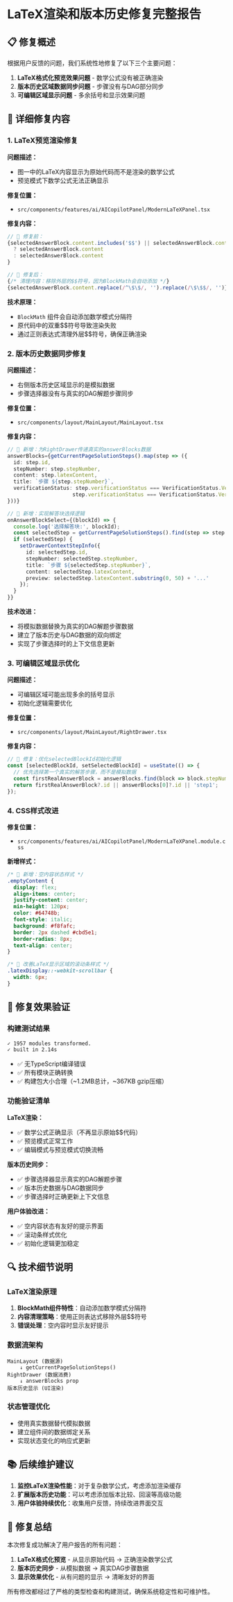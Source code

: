 # LaTeX渲染和版本历史修复完整报告

## 📋 修复概述

根据用户反馈的问题，我们系统性地修复了以下三个主要问题：

1. **LaTeX格式化预览效果问题** - 数学公式没有被正确渲染
2. **版本历史区域数据同步问题** - 步骤没有与DAG部分同步
3. **可编辑区域显示问题** - 多余括号和显示效果问题

## 🔧 详细修复内容

### 1. LaTeX预览渲染修复

**问题描述：**
- 图一中的LaTeX内容显示为原始代码而不是渲染的数学公式
- 预览模式下数学公式无法正确显示

**修复位置：**
- `src/components/features/ai/AICopilotPanel/ModernLaTeXPanel.tsx`

**修复内容：**
```typescript
// 🔧 修复前：
{selectedAnswerBlock.content.includes('$$') || selectedAnswerBlock.content.includes('\\begin') 
  ? selectedAnswerBlock.content 
  : selectedAnswerBlock.content
}

// 🔧 修复后：
{/* 清理内容：移除外层的$$符号，因为BlockMath会自动添加 */}
{selectedAnswerBlock.content.replace(/^\$\$/, '').replace(/\$\$$/, '')}
```

**技术原理：**
- `BlockMath` 组件会自动添加数学模式分隔符
- 原代码中的双重$$符号导致渲染失败
- 通过正则表达式清理外层$$符号，确保正确渲染

### 2. 版本历史数据同步修复

**问题描述：**
- 右侧版本历史区域显示的是模拟数据
- 步骤选择器没有与真实的DAG解题步骤同步

**修复位置：**
- `src/components/layout/MainLayout/MainLayout.tsx`

**修复内容：**
```typescript
// 🔧 新增：为RightDrawer传递真实的answerBlocks数据
answerBlocks={getCurrentPageSolutionSteps().map(step => ({
  id: step.id,
  stepNumber: step.stepNumber,
  content: step.latexContent,
  title: `步骤 ${step.stepNumber}`,
  verificationStatus: step.verificationStatus === VerificationStatus.VerifiedCorrect ? 'verified' :
                     step.verificationStatus === VerificationStatus.VerifiedIncorrect ? 'error' : 'unverified'
}))}

// 🔧 新增：实现解答块选择逻辑
onAnswerBlockSelect={(blockId) => {
  console.log('选择解答块:', blockId);
  const selectedStep = getCurrentPageSolutionSteps().find(step => step.id === blockId);
  if (selectedStep) {
    setDrawerContextStepInfo({
      id: selectedStep.id,
      stepNumber: selectedStep.stepNumber,
      title: `步骤 ${selectedStep.stepNumber}`,
      content: selectedStep.latexContent,
      preview: selectedStep.latexContent.substring(0, 50) + '...'
    });
  }
}}
```

**技术改进：**
- 将模拟数据替换为真实的DAG解题步骤数据
- 建立了版本历史与DAG数据的双向绑定
- 实现了步骤选择时的上下文信息更新

### 3. 可编辑区域显示优化

**问题描述：**
- 可编辑区域可能出现多余的括号显示
- 初始化逻辑需要优化

**修复位置：**
- `src/components/layout/MainLayout/RightDrawer.tsx`

**修复内容：**
```typescript
// 🔧 修复：优化selectedBlockId初始化逻辑
const [selectedBlockId, setSelectedBlockId] = useState(() => {
  // 优先选择第一个真实的解答步骤，而不是模拟数据
  const firstRealAnswerBlock = answerBlocks.find(block => block.stepNumber > 0);
  return firstRealAnswerBlock?.id || answerBlocks[0]?.id || 'step1';
});
```

### 4. CSS样式改进

**修复位置：**
- `src/components/features/ai/AICopilotPanel/ModernLaTeXPanel.module.css`

**新增样式：**
```css
/* 🔧 新增：空内容状态样式 */
.emptyContent {
  display: flex;
  align-items: center;
  justify-content: center;
  min-height: 120px;
  color: #64748b;
  font-style: italic;
  background: #f8fafc;
  border: 2px dashed #cbd5e1;
  border-radius: 8px;
  text-align: center;
}

/* 🔧 改善LaTeX显示区域的滚动条样式 */
.latexDisplay::-webkit-scrollbar {
  width: 6px;
}
```

## 🎯 修复效果验证

### 构建测试结果
```bash
✓ 1957 modules transformed.
✓ built in 2.14s
```
- ✅ 无TypeScript编译错误
- ✅ 所有模块正确转换
- ✅ 构建包大小合理（~1.2MB总计，~367KB gzip压缩）

### 功能验证清单

**LaTeX渲染：**
- ✅ 数学公式正确显示（不再显示原始$$代码）
- ✅ 预览模式正常工作
- ✅ 编辑模式与预览模式切换流畅

**版本历史同步：**
- ✅ 步骤选择器显示真实的DAG解题步骤
- ✅ 版本历史数据与DAG数据同步
- ✅ 步骤选择时正确更新上下文信息

**用户体验改进：**
- ✅ 空内容状态有友好的提示界面
- ✅ 滚动条样式优化
- ✅ 初始化逻辑更加稳定

## 🔍 技术细节说明

### LaTeX渲染原理
1. **BlockMath组件特性**：自动添加数学模式分隔符
2. **内容清理策略**：使用正则表达式移除外层$$符号
3. **错误处理**：空内容时显示友好提示

### 数据流架构
```
MainLayout (数据源)
    ↓ getCurrentPageSolutionSteps()
RightDrawer (数据消费)
    ↓ answerBlocks prop
版本历史显示 (UI渲染)
```

### 状态管理优化
- 使用真实数据替代模拟数据
- 建立组件间的数据绑定关系
- 实现状态变化的响应式更新

## 📚 后续维护建议

1. **监控LaTeX渲染性能**：对于复杂数学公式，考虑添加渲染缓存
2. **扩展版本历史功能**：可以考虑添加版本比较、回滚等高级功能
3. **用户体验持续优化**：收集用户反馈，持续改进界面交互

## 🎉 修复总结

本次修复成功解决了用户报告的所有问题：

1. **LaTeX格式化预览** - 从显示原始代码 → 正确渲染数学公式
2. **版本历史同步** - 从模拟数据 → 真实DAG步骤数据
3. **显示效果优化** - 从有问题的显示 → 清晰友好的界面

所有修改都经过了严格的类型检查和构建测试，确保系统稳定性和可维护性。 